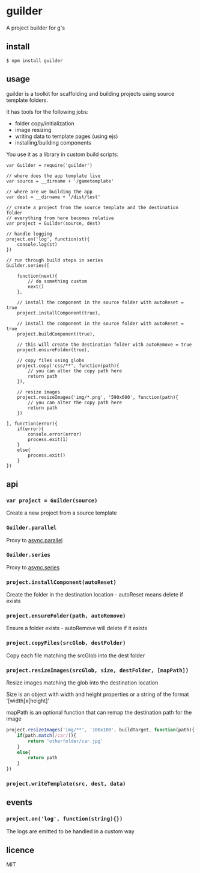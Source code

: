 guilder
=======

A project builder for g's

## install

```
$ npm install guilder
```

## usage

guilder is a toolkit for scaffolding and building projects using source template folders.

It has tools for the following jobs:

 * folder copy/initialization
 * image resizing
 * writing data to template pages (using ejs)
 * installing/building components

You use it as a library in custom build scripts:

```
var Guilder = require('guilder')

// where does the app template live
var source = __dirname + '/gametemplate'

// where are we building the app
var dest = __dirname + '/dist/test'

// create a project from the source template and the destination folder
// everything from here becomes relative
var project = Guilder(source, dest)

// handle logging
project.on('log', function(st){
	console.log(st)
})

// run through build steps in series
Guilder.series([

	function(next){
		// do something custom
		next()
	},

	// install the component in the source folder with autoReset = true
	project.installComponent(true),

	// install the component in the source folder with autoReset = true
	project.buildComponent(true),

	// this will create the destination folder with autoRemove = true
	project.ensureFolder(true),

	// copy files using globs
	project.copy('css/**', function(path){
		// you can alter the copy path here
		return path
	}),

	// resize images
	project.resizeImages('img/*.png', '590x600', function(path){
		// you can alter the copy path here
		return path
	})

], function(error){
	if(error){
		console.error(error)
		process.exit(1)
	}
	else{
		process.exit()	
	}
})
```

## api

### `var project = Guilder(source)`

Create a new project from a source template

### `Guilder.parallel`

Proxy to [async.parallel](https://github.com/caolan/async#parallel)

### `Guilder.series`

Proxy to [async.series](https://github.com/caolan/async#seriestasks-callback)

### `project.installComponent(autoReset)`

Create the folder in the destination location - autoReset means delete if exists

### `project.ensureFolder(path, autoRemove)`

Ensure a folder exists - autoRemove will delete if it exists

### `project.copyFiles(srcGlob, destFolder)`

Copy each file matching the srcGlob into the dest folder

### `project.resizeImages(srcGlob, size, destFolder, [mapPath])`

Resize images matching the glob into the destination location

Size is an object with width and height properties or a string of the format '[width]x[height]'

mapPath is an optional function that can remap the destination path for the image

```js
project.resizeImages('img/**', '100x100', buildTarget, function(path){
	if(path.match(/car/)){
		return 'otherfolder/car.jpg'
	}
	else{
		return path
	}
})
```

### `project.writeTemplate(src, dest, data)`

## events

### `project.on('log', function(string){})`

The logs are emitted to be handled in a custom way

## licence
MIT

